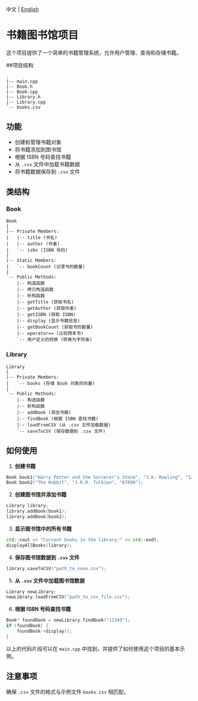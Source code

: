 中文 | [English](README_en.md)
# 书籍图书馆项目

这个项目提供了一个简单的书籍管理系统，允许用户管理、查询和存储书籍。

##项目结构
```
.
|-- main.cpp
|-- Book.h
|-- Book.cpp
|-- Library.h
|-- Library.cpp
`-- books.csv
```
## 功能

- 创建和管理书籍对象
- 将书籍添加到图书馆
- 根据 ISBN 号码查找书籍
- 从 `.csv` 文件中加载书籍数据
- 将书籍数据保存到 `.csv` 文件

## 类结构

### Book

```
Book
|
|-- Private Members:
|   |-- title (书名)
|   |-- author (作者)
|   `-- isbn (ISBN 号码)
|
|-- Static Members:
|   `-- bookCount (记录书的数量)
|
`-- Public Methods:
    |-- 构造函数
    |-- 拷贝构造函数
    |-- 析构函数
    |-- getTitle (获取书名)
    |-- getAuthor (获取作者)
    |-- getISBN (获取 ISBN)
    |-- display (显示书籍信息)
    |-- getBookCount (获取书的数量)
    |-- operator== (比较两本书)
    `-- 用户定义的转换 (转换为字符串)
```

### Library

```
Library
|
|-- Private Members:
|   `-- books (存储 Book 对象的向量)
|
`-- Public Methods:
    |-- 构造函数
    |-- 析构函数
    |-- addBook (添加书籍)
    |-- findBook (根据 ISBN 查找书籍)
    |-- loadFromCSV (从 .csv 文件加载数据)
    `-- saveToCSV (保存数据到 .csv 文件)
```


## 如何使用

1. **创建书籍**

```cpp
Book book1("Harry Potter and the Sorcerer's Stone", "J.K. Rowling", "12345");
Book book2("The Hobbit", "J.R.R. Tolkien", "67890");
```

2. **创建图书馆并添加书籍**

```cpp
Library library;
library.addBook(book1);
library.addBook(book2);
```

3. **显示图书馆中的所有书籍**

```cpp
std::cout << "Current books in the library:" << std::endl;
displayAllBooks(library);
```

4. **保存图书馆数据到 `.csv` 文件**

```cpp
library.saveToCSV("path_to_save.csv");
```

5. **从 `.csv` 文件中加载图书馆数据**

```cpp
Library newLibrary;
newLibrary.loadFromCSV("path_to_csv_file.csv");
```

6. **根据 ISBN 号码查找书籍**

```cpp
Book* foundBook = newLibrary.findBook("12345");
if (foundBook) {
    foundBook->display();
}
```

以上的代码片段可以在 `main.cpp` 中找到，并提供了如何使用这个项目的基本示例。


## 注意事项

确保 `.csv` 文件的格式与示例文件 `books.csv` 相匹配。
